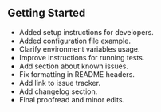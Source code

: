 ## Getting Started
- Added setup instructions for developers.
- Added configuration file example.
- Clarify environment variables usage.
- Improve instructions for running tests.
- Add section about known issues.
- Fix formatting in README headers.
- Add link to issue tracker.
- Add changelog section.
- Final proofread and minor edits.
